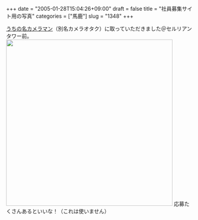 +++
date = "2005-01-28T15:04:26+09:00"
draft = false
title = "社員募集サイト用の写真"
categories = ["馬鹿"]
slug = "1348"
+++

<a href="http://pplog.petit.cc/" target="_blank">うちの名カメラマン</a>（別名カメラオタク）に取っていただきました＠セルリアンタワー前。
<img src="http://pplog.petit.cc/1img/banana1_img/img20050128145507.jpg" width="450">
応募たくさんあるといいな！（これは使いません）
